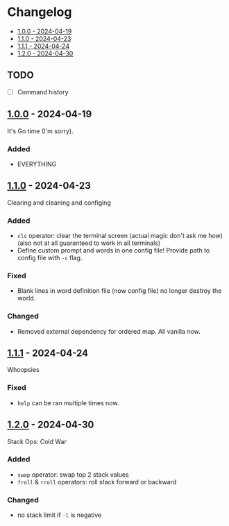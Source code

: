 # Changelog

- [1.0.0 - 2024-04-19](#100---2024-04-19)
- [1.1.0 - 2024-04-23](#110---2024-04-23)
- [1.1.1 - 2024-04-24](#111---2024-04-24)
- [1.2.0 - 2024-04-30](#120---2024-04-30)

## TODO

- [ ] Command history

## [1.0.0](https://github.com/jtompkin/goclacker/releases/tag/v1.0.0) - 2024-04-19

It's Go time (I'm sorry).

### Added

- EVERYTHING

## [1.1.0](https://github.com/jtompkin/goclacker/releases/tag/v1.1.0) - 2024-04-23

Clearing and cleaning and configing

### Added

- `cls` operator: clear the terminal screen (actual magic don't ask me how)
  (also not at all guaranteed to work in all terminals)
- Define custom prompt and words in one config file! Provide path to config file
  with `-c` flag.

### Fixed

- Blank lines in word definition file (now config file) no longer destroy the
world.

### Changed

- Removed external dependency for ordered map. All vanilla now.

## [1.1.1](https://github.com/jtompkin/goclacker/releases/tag/v1.1.1) - 2024-04-24

Whoopsies

### Fixed

- `help` can be ran multiple times now.

## [1.2.0](https://github.com/jtompkin/goclacker/releases/tag/v1.2.0) - 2024-04-30

Stack Ops: Cold War

### Added

- `swap` operator: swap top 2 stack values
- `froll` & `rroll` operators: roll stack forward or backward

### Changed

- no stack limit if `-l` is negative
